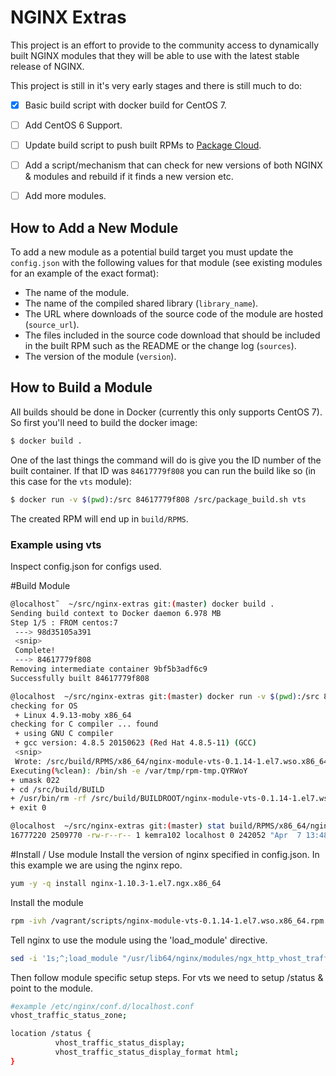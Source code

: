 # NGINX Extras

This project is an effort to provide to the community access to dynamically built NGINX modules that they will be able to use with the latest stable release of NGINX.

This project is still in it's very early stages and there is still much to do:

- [x] Basic build script with docker build for CentOS 7.
- [ ] Add CentOS 6 Support.
- [ ] Update build script to push built RPMs to [Package Cloud](https://packagecloud.io/).
- [ ] Add a script/mechanism that can check for new versions of both NGINX & modules and rebuild if it finds a new version etc.
- [ ] Add more modules.


## How to Add a New Module

To add a new module as a potential build target you must update the `config.json` with the following values for that module (see existing modules for an example of the exact format):

* The name of the module.
* The name of the compiled shared library (`library_name`).
* The URL where downloads of the source code of the module are hosted (`source_url`).
* The files included in the source code download that should be included in the built RPM such as the README or the change log (`sources`).
* The version of the module (`version`).

## How to Build a Module

All builds should be done in Docker (currently this only supports CentOS 7). So first you'll need to build the docker image:

```bash
$ docker build .
```

One of the last things the command will do is give you the ID number of the built container. If that ID was `84617779f808` you can run the build like so (in this case for the `vts` module):

```bash
$ docker run -v $(pwd):/src 84617779f808 /src/package_build.sh vts
```

The created RPM will end up in `build/RPMS`.

### Example using vts
Inspect config.json for configs used.

#Build Module
```sh
@localhost˜  ~/src/nginx-extras git:(master) docker build .
Sending build context to Docker daemon 6.978 MB
Step 1/5 : FROM centos:7
 ---> 98d35105a391
 <snip>
 Complete!
 ---> 84617779f808
Removing intermediate container 9bf5b3adf6c9
Successfully built 84617779f808

@localhost  ~/src/nginx-extras git:(master) docker run -v $(pwd):/src 84617779f808 /src/package_build.sh vts
checking for OS
 + Linux 4.9.13-moby x86_64
checking for C compiler ... found
 + using GNU C compiler
 + gcc version: 4.8.5 20150623 (Red Hat 4.8.5-11) (GCC)
 <snip>
 Wrote: /src/build/RPMS/x86_64/nginx-module-vts-0.1.14-1.el7.wso.x86_64.rpm
Executing(%clean): /bin/sh -e /var/tmp/rpm-tmp.QYRWoY
+ umask 022
+ cd /src/build/BUILD
+ /usr/bin/rm -rf /src/build/BUILDROOT/nginx-module-vts-0.1.14-1.el7.wso.x86_64
+ exit 0

@localhost  ~/src/nginx-extras git:(master) stat build/RPMS/x86_64/nginx-module-vts-0.1.14-1.el7.wso.x86_64.rpm
16777220 2509770 -rw-r--r-- 1 kemra102 localhost 0 242052 "Apr  7 13:48:03 2017" "Apr  7 13:48:03 2017" "Apr  7 13:48:03 2017" "Apr  7 13:48:03 2017" 4096 480 0 build/RPMS/x86_64/nginx-module-vts-0.1.14-1.el7.wso.x86_64.rpm
```

#Install / Use module
Install the version of nginx specified in config.json. In this example we are using the nginx repo.
```sh
yum -y -q install nginx-1.10.3-1.el7.ngx.x86_64
```

Install the module
```sh
rpm -ivh /vagrant/scripts/nginx-module-vts-0.1.14-1.el7.wso.x86_64.rpm
```

Tell nginx to use the module using the 'load_module' directive.
```sh
sed -i '1s;^;load_module "/usr/lib64/nginx/modules/ngx_http_vhost_traffic_status_module.so"\;\n;' /etc/nginx/nginx.conf
```

Then follow module specific setup steps.
For vts we need to setup /status & point to the module.

```sh
#example /etc/nginx/conf.d/localhost.conf
vhost_traffic_status_zone;

location /status {
          vhost_traffic_status_display;
          vhost_traffic_status_display_format html;
}
```
